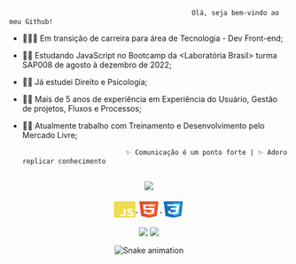
                                                  Olá, seja bem-vindo ao meu Github!

- 👩🏻‍💻 Em transição de carreira para área de Tecnologia - Dev Front-end;
- 👩‍🏫 Estudando JavaScript no Bootcamp da <Laboratória Brasil> turma SAP008 de agosto à dezembro de 2022;
- 👩‍🎓 Já estudei Direito e Psicologia;
- 👩‍🔧 Mais de 5 anos de experiência em Experiência do Usuário, Gestão de projetos, Fluxos e Processos;
- 👩‍💼 Atualmente trabalho com Treinamento e Desenvolvimento pelo Mercado Livre;

                                ✨ Comunicação é um ponto forte | ✨ Adoro replicar conhecimento 

##

<div align="center">
  <a href="https://github.com/Thainaprado7">
  <img height="180em" src="https://github-readme-stats.vercel.app/api?username=Thainaprado7&show_icons=true&theme=ocean_dark&include_all_commits=true&count_private=true&border_color=7CFC00&icon_color=00FFFF"/>
  </div>

<div align="center" style="display: inline_block"><br>
    <img align="center" alt="Thai_js" height="30" width="40" src="https://raw.githubusercontent.com/devicons/devicon/master/icons/javascript/javascript-plain.svg">
    <img align="center" alt="Thai-HTML" height="30" width="40" src="https://raw.githubusercontent.com/devicons/devicon/master/icons/html5/html5-original.svg">
    <img align="center" alt="Thai-CSS" height="30" width="40" src="https://raw.githubusercontent.com/devicons/devicon/master/icons/css3/css3-original.svg">
 </div></br>
  
<div align="center"> 
  <a href = "mailto:thaina.prado.psic@gmail.com"><img src="https://img.shields.io/badge/Gmail-D14836?style=for-the-badge&logo=gmail&logoColor=white" target="_blank"></a>
  <a href="https://www.linkedin.com/in/thaina-prado-893b3b102/" target="_blank"><img src="https://img.shields.io/badge/-LinkedIn-%230077B5?style=for-the-badge&logo=linkedin&logoColor=white" target="_blank"></a> 
 
  ![Snake animation](https://github.com/Thainaprado7/Thainaprado7/blob/output/github-contribution-grid-snake.gif)
 
</div>
